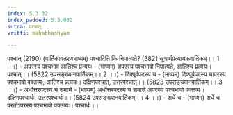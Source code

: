 ```yaml
---
index: 5.3.32
index_padded: 5.3.032
sutra: पश्चात्‌
vritti: mahabhashyam

---
```

 पश्चात् (2190) (वार्तिकावतरणभाष्यम्) पश्चादिति किं निपात्यते? (5821 सूत्रार्थप्रत्यायकवार्तिकम्।। 1 ।।) - अपरस्य पश्चभाव आतिश्च प्रत्ययः - (भाष्यम्) अपरस्य पश्चभावो निपात्यते, आतिश्च प्रत्ययः। पश्चात्।। (5822 उपसङ्ख्यानवार्तिकम्।। 2 ।।) - दिक्पूर्वपदस्य च - (भाष्यम्) दिक्पूर्वपदस्य चापरस्य पश्चभावो वक्तव्यः, आतिश्च प्रत्ययः। दक्षिणपश्चात्, उत्तरपश्चात्।। (5823 उपसङ्ख्यानवार्तिकम्।। 3 ।।) - अर्धोत्तरपदस्य च समासे - (भाष्यम्) अर्धोत्तरपदस्य च समासे अपरस्य पश्चभावो वक्तव्यः। दक्षिणपश्चार्धः, उत्तरपश्चार्धः।। (5824 उपसङ्ख्यानवार्तिकम्।। 4 ।।) - अर्धे च - (भाष्यम्) अर्धे च परतोऽपरस्य पश्चभावो वक्तव्यः। पश्चार्धः।। 